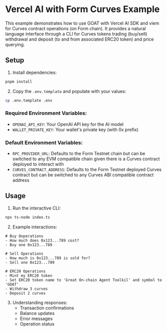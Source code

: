 # Vercel AI with Form Curves Example

This example demonstrates how to use GOAT with Vercel AI SDK and viem for Curves contract operations (on Form chain).
It provides a natural language interface through a CLI for Curves tokens trading (buy/sell) withdrawal and deposit (to and from associated ERC20 token) and price querying.

## Setup

1. Install dependencies:
```bash
pnpm install
```

2. Copy the `.env.template` and populate with your values:
```bash
cp .env.template .env
```

### Required Environment Variables:
- `OPENAI_API_KEY`: Your OpenAI API key for the AI model
- `WALLET_PRIVATE_KEY`: Your wallet's private key (with 0x prefix)

### Default Environment Variables:
- `RPC_PROVIDER_URL`: Defaults to the Form Testnet chain but can be switched to any EVM compatible chain given there is a Curves contract deployed to interact with
- `CURVES_CONTRACT_ADDRESS`: Defaults to the Form Testnet deployed Curves contract but can be switched to any Curves ABI compatible contract address

## Usage

1. Run the interactive CLI:
```bash
npx ts-node index.ts
```

2. Example interactions:
```
# Buy Ooperations
- How much does 0x123...789 cost?
- Buy one 0x123...789

# Sell Operations
- How much is 0x123...789 is sold for?
- Sell one 0x123...789

# ERC20 Operations
- Mint my ERC20 token
- Set ERC20 token name to 'Great On-chain Agent Toolkil' and symbol to 'GOAT'
- Withdraw 3 curves
- Deposit 2 curves
```

3. Understanding responses:
   - Transaction confirmations
   - Balance updates
   - Error messages
   - Operation status

